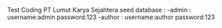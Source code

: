 Test Coding PT Lumut Karya Sejahtera
seed database :
-admin : 
    username:admin
    password:123
-author :
    username:author
    password:123